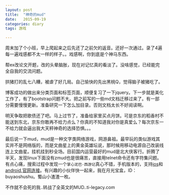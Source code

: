 ```yaml
---
layout: post
title:  "神奇的mud"
date:   2015-09-19
categories: diary
tags: 游戏

---
```


周末加了个小班，早上爬起来之后先还了之前欠的返音。还好一次通过。录了4遍每一遍戏感都不太一样的样子。。戏感啊，你到底是个神马东西。

帮ex改论文开题，改的头晕脑胀，现在对记忆真的看淡了。没啥感觉，已经能完全自我的交流问题。

拱猪打的乱七八糟，被虐了好几局。自己愉快的先出黑桃Q，觉得脑子被猪吃了。

博客成功的做出来分类页面和标签页面，顺便复习了一下jquery。下一步就是美化工作了，有了bootstrap问题不大。把之前写的一些md文档迁移过来了。有一部分需要慢慢更新。准备研究一下怎么加目录。否则文档太长不好阅读啊。

明天争取把歌债还了吧。马上过节了，准备给家里买点月饼。可是京东的稻香村不能送到东北，京东你敢再不给力点么？你真的不知道我对你是真爱么？每次京东一不给力就会逼出我大天秤神奇的选择恐惧。。。

最后说一下mud，mud是一种文字类网络游戏，网游鼻祖。最早玩的类似游戏其实并不是网络版的，而是文曲星上的黄金英雄坛说，那时候用移动电源自己改装线连上文曲星。挂机挂到秒全场。目前国内运营最好的mud是北大侠客行。折腾了半天，发现linux下面没有zmud也是很痛苦，直接用telnet命令还有字符集问题。有点心痛，搜索过程中发现一个`掌心泥巴-西游记`真心不错，手机版本的，支持[ios](http://www.palmmud.com/share.php?direct=ios_download&sharedBy=buyaoshushu
)和[android](http://www.palmmud.com/share.php?direct=android_download&sharedBy=buyaoshushu),[官网连接](http://www.palmmud.com/share.php?direct=home_page&sharedBy=buyaoshushu)。有兴趣的小伙伴快一起来，我在月光宝盒，ID：buyaoshushu。蜀山小渣渣一枚。

不作就不会死的我..转战了全英文的MUD..ti-legacy.com
